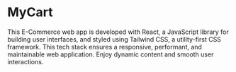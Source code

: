 # MyCart
This E-Commerce web app is developed with React, a JavaScript library for building user interfaces, and styled using Tailwind CSS, a utility-first CSS framework. This tech stack ensures a responsive, performant, and maintainable web application. Enjoy dynamic content and smooth user interactions.
